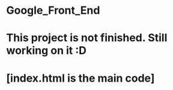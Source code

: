 # Google_Front_End
# This project is not finished. Still working on it :D
# [index.html is the main code]
